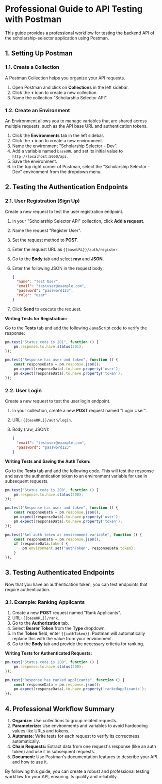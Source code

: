 # Professional Guide to API Testing with Postman

This guide provides a professional workflow for testing the backend API of the scholarship-selector application using Postman.

## 1. Setting Up Postman

### 1.1. Create a Collection

A Postman Collection helps you organize your API requests.

1.  Open Postman and click on **Collections** in the left sidebar.
2.  Click the **+** icon to create a new collection.
3.  Name the collection "Scholarship Selector API".

### 1.2. Create an Environment

An Environment allows you to manage variables that are shared across multiple requests, such as the API base URL and authentication tokens.

1.  Click the **Environments** tab in the left sidebar.
2.  Click the **+** icon to create a new environment.
3.  Name the environment "Scholarship Selector - Dev".
4.  Add a variable named `baseURL` and set its initial value to `http://localhost:5000/api`.
5.  Save the environment.
6.  In the top right corner of Postman, select the "Scholarship Selector - Dev" environment from the dropdown menu.

## 2. Testing the Authentication Endpoints

### 2.1. User Registration (Sign Up)

Create a new request to test the user registration endpoint.

1.  In your "Scholarship Selector API" collection, click **Add a request**.
2.  Name the request "Register User".
3.  Set the request method to **POST**.
4.  Enter the request URL as `{{baseURL}}/auth/register`.
5.  Go to the **Body** tab and select **raw** and **JSON**.
6.  Enter the following JSON in the request body:

    ```json
    {
      "name": "Test User",
      "email": "testuser@example.com",
      "password": "password123",
      "role": "user"
    }
    ```

7.  Click **Send** to execute the request.

**Writing Tests for Registration:**

Go to the **Tests** tab and add the following JavaScript code to verify the response:

```javascript
pm.test("Status code is 201", function () {
    pm.response.to.have.status(201);
});

pm.test("Response has user and token", function () {
    const responseData = pm.response.json();
    pm.expect(responseData).to.have.property('user');
    pm.expect(responseData).to.have.property('token');
});
```

### 2.2. User Login

Create a new request to test the user login endpoint.

1.  In your collection, create a new **POST** request named "Login User".
2.  URL: `{{baseURL}}/auth/login`.
3.  Body (raw, JSON):

    ```json
    {
      "email": "testuser@example.com",
      "password": "password123"
    }
    ```

**Writing Tests and Saving the Auth Token:**

Go to the **Tests** tab and add the following code. This will test the response and save the authentication token to an environment variable for use in subsequent requests.

```javascript
pm.test("Status code is 200", function () {
    pm.response.to.have.status(200);
});

pm.test("Response has user and token", function () {
    const responseData = pm.response.json();
    pm.expect(responseData).to.have.property('user');
    pm.expect(responseData).to.have.property('token');
});

pm.test("Set auth token as environment variable", function () {
    const responseData = pm.response.json();
    if (responseData.token) {
        pm.environment.set("authToken", responseData.token);
    }
});
```

## 3. Testing Authenticated Endpoints

Now that you have an authentication token, you can test endpoints that require authentication.

### 3.1. Example: Ranking Applicants

1.  Create a new **POST** request named "Rank Applicants".
2.  URL: `{{baseURL}}/rank`.
3.  Go to the **Authorization** tab.
4.  Select **Bearer Token** from the **Type** dropdown.
5.  In the **Token** field, enter `{{authToken}}`. Postman will automatically replace this with the value from your environment.
6.  Go to the **Body** tab and provide the necessary criteria for ranking.

**Writing Tests for Authenticated Requests:**

```javascript
pm.test("Status code is 200", function () {
    pm.response.to.have.status(200);
});

pm.test("Response has ranked applicants", function () {
    const responseData = pm.response.json();
    pm.expect(responseData).to.have.property('rankedApplicants');
});
```

## 4. Professional Workflow Summary

1.  **Organize:** Use collections to group related requests.
2.  **Parameterize:** Use environments and variables to avoid hardcoding values like URLs and tokens.
3.  **Automate:** Write tests for each request to verify its correctness automatically.
4.  **Chain Requests:** Extract data from one request's response (like an auth token) and use it in subsequent requests.
5.  **Document:** Use Postman's documentation features to describe your API and how to use it.

By following this guide, you can create a robust and professional testing workflow for your API, ensuring its quality and reliability.
